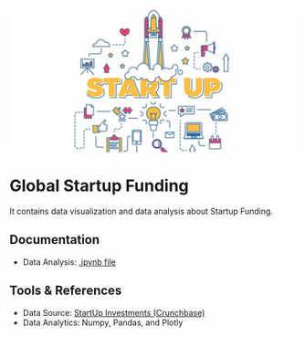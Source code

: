 ![alt text](img/startup1.jpg)

# Global Startup Funding
It contains data visualization and data analysis about Startup Funding.

## Documentation
- Data Analysis: [.ipynb file](https://nbviewer.jupyter.org/github/albertbill/Global-Startup-Funding/blob/598efe93b11b343114b508de4abbc3648729463b/startup.ipynb)

## Tools & References
- Data Source: [StartUp Investments (Crunchbase)](https://www.kaggle.com/arindam235/startup-investments-crunchbase)
- Data Analytics: Numpy, Pandas, and Plotly
